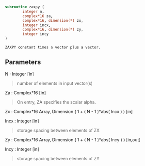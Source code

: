 ```fortran
subroutine zaxpy (
		integer n,
		complex*16 za,
		complex*16, dimension(*) zx,
		integer incx,
		complex*16, dimension(*) zy,
		integer incy
)
```

    ZAXPY constant times a vector plus a vector.

## Parameters
N : Integer [in]
> number of elements in input vector(s)

Za : Complex*16 [in]
> On entry, ZA specifies the scalar alpha.

Zx : Complex*16 Array, Dimension ( 1 + ( N - 1 )*abs( Incx ) ) [in]

Incx : Integer [in]
> storage spacing between elements of ZX

Zy : Complex*16 Array, Dimension ( 1 + ( N - 1 )*abs( Incy ) ) [in,out]

Incy : Integer [in]
> storage spacing between elements of ZY


